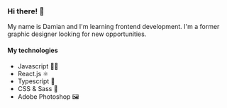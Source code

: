 ### Hi there! 👋

My name is Damian and I'm learning frontend development.
I'm a former graphic designer looking for new opportunities.

#### My technologies

- Javascript 👨‍💻
- React.js ⚛
- Typescript 🔢
- CSS & Sass 🎨
- Adobe Photoshop 🖼

<!--
**vvatom/vvatom** is a ✨ _special_ ✨ repository because its `README.md` (this file) appears on your GitHub profile.

Here are some ideas to get you started:

- 🔭 I’m currently working on ...
- 🌱 I’m currently learning ...
- 👯 I’m looking to collaborate on ...
- 🤔 I’m looking for help with ...
- 💬 Ask me about ...
- 📫 How to reach me: ...
- 😄 Pronouns: ...
- ⚡ Fun fact: ...
-->
